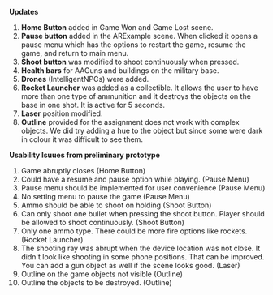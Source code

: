 **Updates**

1.  **Home Button** added in Game Won and Game Lost scene. 
2.  **Pause button** added in the ARExample scene. When clicked it opens a pause menu which has the options to restart the game, resume the game, and return to main menu. 
3.  **Shoot button** was modified to shoot continuously when pressed. 
4.  **Health bars** for AAGuns and buildings on the military base.
5.  **Drones** (IntelligentNPCs) were added.  
6.  **Rocket Launcher** was added as a collectible. It allows the user to have more than one type of ammunition and it destroys the objects on the base in one shot. It is active for 5 seconds.
7.  **Laser** position modified.
8.  **Outline** provided for the assignment does not work with complex objects. We did try adding a hue to the object but since some were dark in colour it was difficult to see them.

**Usability Isuues from preliminary prototype**

1. Game abruptly closes (Home Button)
2. Could have a resume and pause option while playing. (Pause Menu)
3. Pause menu should be implemented for user convenience (Pause Menu)
4. No setting menu to pause the game (Pause Menu)
5. Ammo should be able to shoot on holding  (Shoot Button)
6. Can only shoot one bullet when pressing the shoot button. Player should be allowed to shoot continuously. (Shoot Button)
7. Only one ammo type. There could be more fire options like rockets.(Rocket Launcher)
8. The shooting ray was abrupt when the device location was not close. It didn't look like shooting in some phone positions. That can be improved. You can add a gun object as well if the scene looks good. (Laser)
9. Outline on the game objects not visible (Outline)
10. Outline the objects to be destroyed.  (Outline)
